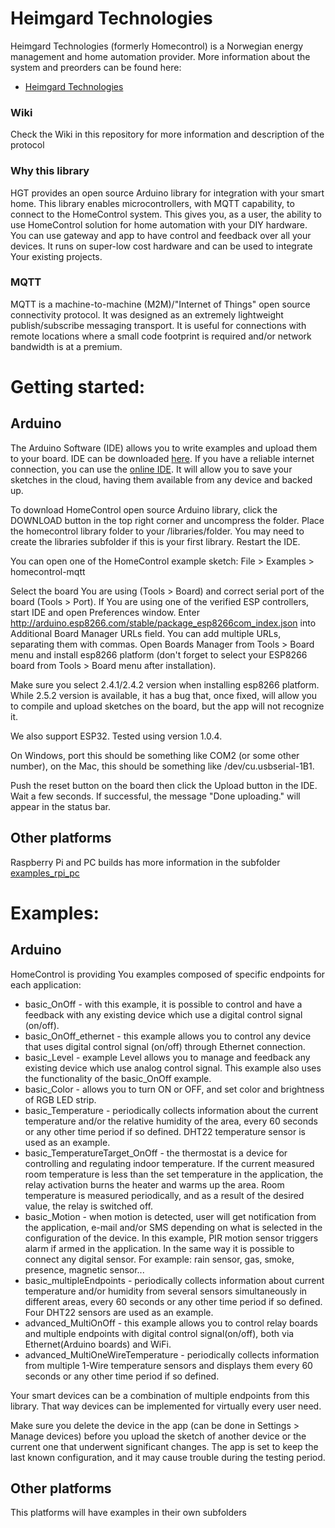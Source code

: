 
# Heimgard Technologies
Heimgard Technologies (formerly Homecontrol) is a Norwegian energy management and home automation provider.
More information about the system and preorders can be found here:
- [Heimgard Technologies](https://heimgard.com/)

### Wiki
Check the Wiki in this repository for more information and description of the protocol

### Why this library
HGT provides an open source Arduino library for integration with your smart home. This library enables microcontrollers, with MQTT capability, to connect to the HomeControl system. This gives you, as a user, the ability to use HomeControl solution for home automation with your DIY hardware. You can use gateway and app to have control and feedback over all your devices. It runs on super-low cost hardware and can be used to integrate Your existing projects.

### MQTT
MQTT is a machine-to-machine (M2M)/"Internet of Things" open source connectivity protocol. It was designed as an extremely lightweight publish/subscribe messaging transport. It is useful for connections with remote locations where a small code footprint is required and/or network bandwidth is at a premium.

# Getting started:
## Arduino
The Arduino Software (IDE) allows you to write examples and upload them to your board. IDE can be downloaded [here](https://www.arduino.cc/en/Main/Software). If you have a reliable internet connection, you can use the [online IDE](https://create.arduino.cc/). It will allow you to save your sketches in the cloud, having them available from any device and backed up.

To download HomeControl open source Arduino library, click the DOWNLOAD button in the top right corner and uncompress the folder. Place the homecontrol library folder to your /libraries/folder. You may need to create the libraries subfolder if this is your first library. Restart the IDE.

You can open one of the HomeControl example sketch: File > Examples > homecontrol-mqtt

Select the board You are using (Tools > Board) and correct serial port of the board (Tools > Port).
If You are using one of the verified ESP controllers, start IDE and open Preferences window. Enter http://arduino.esp8266.com/stable/package_esp8266com_index.json into Additional Board Manager URLs field. You can add multiple URLs, separating them with commas. Open Boards Manager from Tools > Board menu and install esp8266 platform (don't forget to select your ESP8266 board from Tools > Board menu after installation).

Make sure you select 2.4.1/2.4.2 version when installing esp8266 platform. While 2.5.2 version is available, it has a bug that, once fixed, will allow you to compile and upload sketches on the board, but the app will not recognize it.

We also support ESP32. Tested using version 1.0.4.

On Windows, port this should be something like COM2 (or some other number), on the Mac, this should be something like /dev/cu.usbserial-1B1.

Push the reset button on the board then click the Upload button in the IDE. Wait a few seconds. If successful, the message "Done uploading." will appear in the status bar.

## Other platforms
Raspberry Pi and PC builds has more information in the subfolder [examples_rpi_pc](examples_rpi_pc)

# Examples:
## Arduino
HomeControl is providing You examples composed of specific endpoints for each application:
- basic_OnOff - with this example, it is possible to control and have a feedback with any existing device which use a digital control signal (on/off).
- basic_OnOff_ethernet - this example allows you to control any device that uses digital control signal (on/off) through Ethernet connection.
- basic_Level - example Level allows you to manage and feedback any existing device which use analog control signal. This example also uses the functionality of the basic_OnOff example.
- basic_Color - allows you to turn ON or OFF, and set color and brightness of RGB LED strip.
- basic_Temperature - periodically collects information about the current temperature and/or the relative humidity of the area, every 60 seconds or any other time period if so defined. DHT22 temperature sensor is used as an example.
- basic_TemperatureTarget_OnOff - the thermostat is a device for controlling and regulating indoor temperature. If the current measured room temperature is less than the set temperature in the application, the relay activation burns the heater and warms up the area. Room temperature is measured periodically, and as a result of the desired value, the relay is switched off.
- basic_Motion - when motion is detected, user will get notification from the application, e-mail and/or SMS depending on what is selected in the configuration of the device. In this example, PIR motion sensor triggers alarm if armed in the application. In the same way it is possible to connect any digital sensor. For example: rain sensor, gas, smoke, presence, magnetic sensor...
- basic_multipleEndpoints - periodically collects information about current temperature and/or humidity from several sensors simultaneously in different areas, every 60 seconds or any other time period if so defined. Four DHT22 sensors are used as an example.
- advanced_MultiOnOff - this example allows you to control relay boards and multiple endpoints with digital control signal(on/off), both via Ethernet(Arduino boards) and WiFi.
- advanced_MultiOneWireTemperature - periodically collects information from multiple 1-Wire temperature sensors and displays them every 60 seconds or any other time period if so defined.

Your smart devices can be a combination of multiple endpoints from this library. That way devices can be implemented for virtually every user need.

Make sure you delete the device in the app (can be done in Settings > Manage devices) before you upload the sketch of another device or the current one that underwent significant changes. The app is set to keep the last known configuration, and it may cause trouble during the testing period.

## Other platforms
This platforms will have examples in their own subfolders

